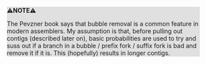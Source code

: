 <div style="margin:2em; background-color: #e0e0e0;">

<strong>⚠️NOTE️️️⚠️</strong>

The Pevzner book says that bubble removal is a common feature in modern assemblers. My assumption is that, before pulling out contigs (described later on), basic probabilities are used to try and suss out if a branch in a bubble / prefix fork / suffix fork is bad and remove it if it is. This (hopefully) results in longer contigs.
</div>

